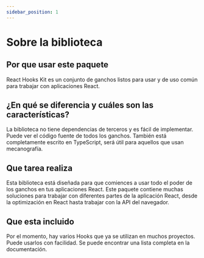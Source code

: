 ```yaml
---
sidebar_position: 1
---
```


# Sobre la biblioteca

## Por que usar este paquete

React Hooks Kit es un conjunto de ganchos listos para usar y de uso común para trabajar con aplicaciones React.

## ¿En qué se diferencia y cuáles son las características?

La biblioteca no tiene dependencias de terceros y es fácil de implementar. Puede ver el código fuente de todos los ganchos. También está completamente escrito en TypeScript, será útil para aquellos que usan mecanografía.

## Que tarea realiza

Esta biblioteca está diseñada para que comiences a usar todo el poder de los ganchos en tus aplicaciones React. Este paquete contiene muchas soluciones para trabajar con diferentes partes de la aplicación React, desde la optimización en React hasta trabajar con la API del navegador.

## Que esta incluido

Por el momento, hay varios Hooks que ya se utilizan en muchos proyectos. Puede usarlos con facilidad. Se puede encontrar una lista completa en la documentación.
